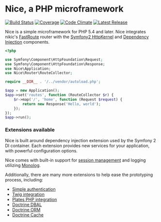 Nice, a PHP microframework
==========================

[![Build Status](http://img.shields.io/travis/nice-php/framework.svg?style=flat-square)](https://travis-ci.org/nice-php/framework)
[![Coverage](http://img.shields.io/codeclimate/coverage/github/nice-php/framework.svg?style=flat-square)](https://codeclimate.com/github/nice-php/framework)
[![Code Climate](http://img.shields.io/codeclimate/github/nice-php/framework.svg?style=flat-square)](https://codeclimate.com/github/nice-php/framework)
[![Latest Release](http://img.shields.io/packagist/v/nice/framework.svg?style=flat-square)](https://packagist.org/packages/nice/framework)

Nice is a simple microframework for PHP 5.4 and later. Nice integrates nikic's 
[FastRoute](https://github.com/nikic/FastRoute) router with 
the [Symfony2 HttpKernel](https://github.com/symfony/HttpKernel) and 
[Dependency Injection](https://github.com/symfony/DependencyInjection) components.

```php
<?php

use Symfony\Component\HttpFoundation\Request;
use Symfony\Component\HttpFoundation\Response;
use Nice\Application;
use Nice\Router\RouteCollector;

require __DIR__ . '/../vendor/autoload.php';

$app = new Application();
$app->set('routes', function (RouteCollector $r) {
    $r->map('/', 'home', function (Request $request) {
        return new Response('Hello, world');
    });
});
$app->run();
```

### Extensions available

Nice is built around dependency injection extension used by the Symfony 2 DI container. Each extension
provides new services for your application, with powerful configuration options.

Nice comes with built-in support for [session management](extensions/sessions.md)
and logging utilizing [Monolog](extensions/log.md).

Additionally, there are many more extensions to help ease the prototyping process, including:

* [Simple authentication](extensions/security.md)
* [Twig integration](templating/twig.md)
* [Plates PHP integration](templating/plates.md)
* [Doctrine DBAL](extensions/doctrine-dbal.md)
* [Doctrine ORM](extensions/doctrine-orm.md)
* [Doctrine Cache](extensions/cache.md)













